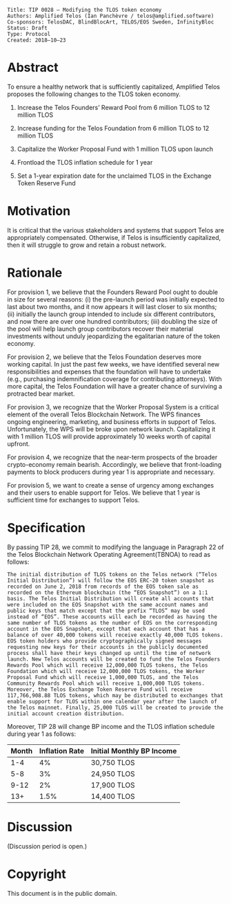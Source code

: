     Title: TIP 0028 — Modifying the TLOS token economy
    Authors: Amplified Telos (Ian Panchèvre / telos@amplified.software)
    Co-sponsors: TelosDAC, BlindBlocArt, TELOS/EOS Sweden, InfinityBloc
    Status: Draft
    Type: Protocol
    Created: 2018–10–23

# Abstract

To ensure a healthy network that is sufficiently capitalized, Amplified Telos proposes the following changes to the TLOS token economy.

1) Increase the Telos Founders’ Reward Pool from 6 million TLOS to 12 million TLOS

2) Increase funding for the Telos Foundation from 6 million TLOS to 12 million TLOS

3) Capitalize the Worker Proposal Fund with 1 million TLOS upon launch

4) Frontload the TLOS inflation schedule for 1 year

5) Set a 1-year expiration date for the unclaimed TLOS in the Exchange Token Reserve Fund

# Motivation

It is critical that the various stakeholders and systems that support Telos are appropriately compensated. Otherwise, if Telos is insufficiently capitalized, then it will struggle to grow and retain a robust network.

# Rationale

For provision 1, we believe that the Founders Reward Pool ought to double in size for several reasons: (i) the pre-launch period was initially expected to last about two months, and it now appears it will last closer to six months; (ii) initially the launch group intended to include six different contributors, and now there are over one hundred contributors; (iii) doubling the size of the pool will help launch group contributors recover their material investments without unduly jeopardizing the egalitarian nature of the token economy.

For provision 2, we believe that the Telos Foundation deserves more working capital. In just the past few weeks, we have identified several new responsibilities and expenses that the foundation will have to undertake (e.g., purchasing indemnification coverage for contributing attorneys). With more capital, the Telos Foundation will have a greater chance of surviving a protracted bear market.

For provision 3, we recognize that the Worker Proposal System is a critical element of the overall Telos Blockchain Network. The WPS finances ongoing engineering, marketing, and business efforts in support of Telos. Unfortunately, the WPS will be broke upon network launch. Capitalizing it with 1 million TLOS will provide approximately 10 weeks worth of capital upfront.

For provision 4, we recognize that the near-term prospects of the broader crypto-economy remain bearish. Accordingly, we believe that front-loading payments to block producers during year 1 is appropriate and necessary.

For provision 5, we want to create a sense of urgency among exchanges and their users to enable support for Telos. We believe that 1 year is sufficient time for exchanges to support Telos.

# Specification

By passing TIP 28, we commit to modifying the language in Paragraph 22 of the Telos Blockchain Network Operating Agreement(TBNOA) to read as follows:

`The initial distribution of TLOS tokens on the Telos network (“Telos Initial Distribution”) will follow the EOS ERC-20 token snapshot as recorded on June 2, 2018 from records of the EOS token sale as recorded on the Ethereum blockchain (the “EOS Snapshot”) on a 1:1 basis. The Telos Initial Distribution will create all accounts that were included on the EOS Snapshot with the same account names and public keys that match except that the prefix “TLOS” may be used instead of “EOS”. These accounts will each be recorded as having the same number of TLOS tokens as the number of EOS on the corresponding account in the EOS Snapshot, except that each account that has a balance of over 40,000 tokens will receive exactly 40,000 TLOS tokens. EOS token holders who provide cryptographically signed messages requesting new keys for their accounts in the publicly documented process shall have their keys changed up until the time of network launch. New Telos accounts will be created to fund the Telos Founders Rewards Pool which will receive 12,000,000 TLOS tokens, the Telos Foundation which will receive 12,000,000 TLOS tokens, the Worker Proposal Fund which will receive 1,000,000 TLOS, and the Telos Community Rewards Pool which will receive 1,000,000 TLOS tokens. Moreover, the Telos Exchange Token Reserve Fund will receive 117,766,908.88 TLOS tokens, which may be distributed to exchanges that enable support for TLOS within one calendar year after the launch of the Telos mainnet. Finally, 25,000 TLOS will be created to provide the initial account creation distribution.`

Moreover, TIP 28 will change BP income and the TLOS inflation schedule during year 1 as follows:

Month	|	Inflation Rate	|	Initial Monthly BP Income	
------|-----------------|-------------------
1-4	|	4%		|	30,750	TLOS	
5-8	|	3%		|	24,950	TLOS	
9-12	|	2%		|	17,900 TLOS		
13+	|	1.5%		|	14,400 TLOS			


# Discussion

(Discussion period is open.)

# Copyright

This document is in the public domain.
